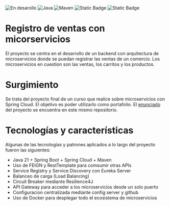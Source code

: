 ![En desarollo](https://img.shields.io/badge/Estado-EN%20DESAROLLO-green)
![Java](https://img.shields.io/badge/Java-17-blue?style=flat)
![Maven](https://img.shields.io/badge/MVN-4.0.0-blue)
![Static Badge](https://img.shields.io/badge/Spring-3.2.2-blue?style=flat&logo=spring)
![Static Badge](https://img.shields.io/badge/Docker-4.27.2-blue?style=flat&logo=docker)

# Registro de ventas con micorservicios
El proyecto se centra en el desarrollo de un backend con arquitectura de microservicios donde se puedan registrar las ventas de un comercio. Los microservicios en cuestion son las ventas, los carritos y los productos. 

# Surgimiento
Se trata del proyecto final de un curso que realice sobre microservicios con Spring Cloud. El objetivo es poder utilizarlo como portafolio. El [enunciado](https://github.com/gabi3724/Registro-de-ventas-con-microservicios/blob/main/Enunciado%20del%20proyecto.pdf) del proyecto se encuentra en este mismo repositorio. 

# Tecnologías y características
Algunas de las tecnologías y patrones aplicados a lo largo del proyecto fueron las siguientes:
- Java 21 + Spring Boot + Spring Cloud + Maven
- Uso de FEIGN y RestTemplate para comsumir otras APIs
- Service Registry y Service Discovery con Eureka Server
- Balanceo de carga (Load Balancing)
- Circuit Breaker mediante Resilience4J
- API Gateway para acceder a los microservicios desde un solo puerto
- Configuracion centralizada mediante config server y github
- Uso de Docker para desplegar todo el ecosistema de microservicios

